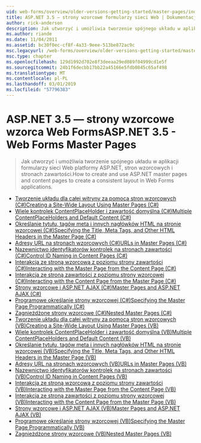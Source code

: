 ```yaml
---
uid: web-forms/overview/older-versions-getting-started/master-pages/index
title: ASP.NET 3.5 — strony wzorcowe formularzy sieci Web | Dokumentacja firmy Microsoft
author: rick-anderson
description: Jak utworzyć i umożliwia tworzenie spójnego układu w aplikacji formularzy sieci Web platformy ASP.NET, stron wzorcowych i stronach zawartości.
ms.author: riande
ms.date: 11/04/2011
ms.assetid: bc30f0ec-cf8f-4a33-9eee-513be872ac9c
msc.legacyurl: /web-forms/overview/older-versions-getting-started/master-pages
msc.type: chapter
ms.openlocfilehash: 129d1992d702e8f3deeaa29ed089f04999cd1e5f
ms.sourcegitcommit: 24b1f6decbb17bb22a45166e5fdb0845c65af498
ms.translationtype: MT
ms.contentlocale: pl-PL
ms.lasthandoff: 03/01/2019
ms.locfileid: "57796383"
---
```

<a name="aspnet-35---web-forms-master-pages"></a><span data-ttu-id="e53e0-103">ASP.NET 3.5 — strony wzorcowe wzorca Web Forms</span><span class="sxs-lookup"><span data-stu-id="e53e0-103">ASP.NET 3.5 - Web Forms Master Pages</span></span>
====================
> <span data-ttu-id="e53e0-104">Jak utworzyć i umożliwia tworzenie spójnego układu w aplikacji formularzy sieci Web platformy ASP.NET, stron wzorcowych i stronach zawartości.</span><span class="sxs-lookup"><span data-stu-id="e53e0-104">How to create and use ASP.NET master pages and content pages to create a consistent layout in Web Forms applications.</span></span>


- [<span data-ttu-id="e53e0-105">Tworzenie układu dla całej witryny za pomocą stron wzorcowych (C#)</span><span class="sxs-lookup"><span data-stu-id="e53e0-105">Creating a Site-Wide Layout Using Master Pages (C#)</span></span>](creating-a-site-wide-layout-using-master-pages-cs.md)
- [<span data-ttu-id="e53e0-106">Wiele kontrolek ContentPlaceHolder i zawartość domyślna (C#)</span><span class="sxs-lookup"><span data-stu-id="e53e0-106">Multiple ContentPlaceHolders and Default Content (C#)</span></span>](multiple-contentplaceholders-and-default-content-cs.md)
- [<span data-ttu-id="e53e0-107">Określanie tytułu, tagów meta i innych nagłówków HTML na stronie wzorcowej (C#)</span><span class="sxs-lookup"><span data-stu-id="e53e0-107">Specifying the Title, Meta Tags, and Other HTML Headers in the Master Page (C#)</span></span>](specifying-the-title-meta-tags-and-other-html-headers-in-the-master-page-cs.md)
- [<span data-ttu-id="e53e0-108">Adresy URL na stronach wzorcowych (C#)</span><span class="sxs-lookup"><span data-stu-id="e53e0-108">URLs in Master Pages (C#)</span></span>](urls-in-master-pages-cs.md)
- [<span data-ttu-id="e53e0-109">Nazewnictwo identyfikatorów kontrolek na stronach zawartości (C#)</span><span class="sxs-lookup"><span data-stu-id="e53e0-109">Control ID Naming in Content Pages (C#)</span></span>](control-id-naming-in-content-pages-cs.md)
- [<span data-ttu-id="e53e0-110">Interakcja ze stroną wzorcową z poziomu strony zawartości (C#)</span><span class="sxs-lookup"><span data-stu-id="e53e0-110">Interacting with the Master Page from the Content Page (C#)</span></span>](interacting-with-the-master-page-from-the-content-page-cs.md)
- [<span data-ttu-id="e53e0-111">Interakcja ze stroną zawartości z poziomu strony wzorcowej (C#)</span><span class="sxs-lookup"><span data-stu-id="e53e0-111">Interacting with the Content Page from the Master Page (C#)</span></span>](interacting-with-the-content-page-from-the-master-page-cs.md)
- [<span data-ttu-id="e53e0-112">Strony wzorcowe i ASP.NET AJAX (C#)</span><span class="sxs-lookup"><span data-stu-id="e53e0-112">Master Pages and ASP.NET AJAX (C#)</span></span>](master-pages-and-asp-net-ajax-cs.md)
- [<span data-ttu-id="e53e0-113">Programowe określanie strony wzorcowej (C#)</span><span class="sxs-lookup"><span data-stu-id="e53e0-113">Specifying the Master Page Programmatically (C#)</span></span>](specifying-the-master-page-programmatically-cs.md)
- [<span data-ttu-id="e53e0-114">Zagnieżdżone strony wzorcowe (C#)</span><span class="sxs-lookup"><span data-stu-id="e53e0-114">Nested Master Pages (C#)</span></span>](nested-master-pages-cs.md)
- [<span data-ttu-id="e53e0-115">Tworzenie układu dla całej witryny za pomocą stron wzorcowych (VB)</span><span class="sxs-lookup"><span data-stu-id="e53e0-115">Creating a Site-Wide Layout Using Master Pages (VB)</span></span>](creating-a-site-wide-layout-using-master-pages-vb.md)
- [<span data-ttu-id="e53e0-116">Wiele kontrolek ContentPlaceHolder i zawartość domyślna (VB)</span><span class="sxs-lookup"><span data-stu-id="e53e0-116">Multiple ContentPlaceHolders and Default Content (VB)</span></span>](multiple-contentplaceholders-and-default-content-vb.md)
- [<span data-ttu-id="e53e0-117">Określanie tytułu, tagów meta i innych nagłówków HTML na stronie wzorcowej (VB)</span><span class="sxs-lookup"><span data-stu-id="e53e0-117">Specifying the Title, Meta Tags, and Other HTML Headers in the Master Page (VB)</span></span>](specifying-the-title-meta-tags-and-other-html-headers-in-the-master-page-vb.md)
- [<span data-ttu-id="e53e0-118">Adresy URL na stronach wzorcowych (VB)</span><span class="sxs-lookup"><span data-stu-id="e53e0-118">URLs in Master Pages (VB)</span></span>](urls-in-master-pages-vb.md)
- [<span data-ttu-id="e53e0-119">Nazewnictwo identyfikatorów kontrolek na stronach zawartości (VB)</span><span class="sxs-lookup"><span data-stu-id="e53e0-119">Control ID Naming in Content Pages (VB)</span></span>](control-id-naming-in-content-pages-vb.md)
- [<span data-ttu-id="e53e0-120">Interakcja ze stroną wzorcową z poziomu strony zawartości (VB)</span><span class="sxs-lookup"><span data-stu-id="e53e0-120">Interacting with the Master Page from the Content Page (VB)</span></span>](interacting-with-the-master-page-from-the-content-page-vb.md)
- [<span data-ttu-id="e53e0-121">Interakcja ze stroną zawartości z poziomu strony wzorcowej (VB)</span><span class="sxs-lookup"><span data-stu-id="e53e0-121">Interacting with the Content Page from the Master Page (VB)</span></span>](interacting-with-the-content-page-from-the-master-page-vb.md)
- [<span data-ttu-id="e53e0-122">Strony wzorcowe i ASP.NET AJAX (VB)</span><span class="sxs-lookup"><span data-stu-id="e53e0-122">Master Pages and ASP.NET AJAX (VB)</span></span>](master-pages-and-asp-net-ajax-vb.md)
- [<span data-ttu-id="e53e0-123">Programowe określanie strony wzorcowej (VB)</span><span class="sxs-lookup"><span data-stu-id="e53e0-123">Specifying the Master Page Programmatically (VB)</span></span>](specifying-the-master-page-programmatically-vb.md)
- [<span data-ttu-id="e53e0-124">Zagnieżdżone strony wzorcowe (VB)</span><span class="sxs-lookup"><span data-stu-id="e53e0-124">Nested Master Pages (VB)</span></span>](nested-master-pages-vb.md)
